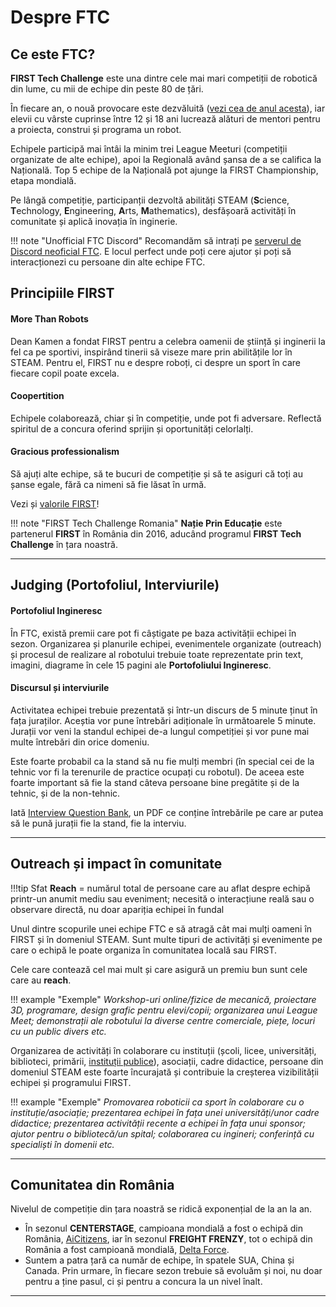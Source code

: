 # **Despre FTC**

## **Ce este FTC?**

<!--[FIRST Tech Challenge](https://www.firstinspires.org/resource-library/ftc/game-and-season-info)-->

**FIRST Tech Challenge** este una dintre cele mai mari competiții de robotică din lume, cu mii de echipe din peste 80 de țări.

În fiecare an, o nouă provocare este dezvăluită (<a href="https://youtu.be/ewlDPvRK4U4?si=jZjdrGZQXuVkWlaO" target="_blank">vezi cea de anul acesta</a>),
iar elevii cu vârste cuprinse între 12 și 18 ani lucrează alături de mentori pentru a proiecta, construi și programa un robot.

Echipele participă mai întâi la minim trei League Meeturi (competiții organizate de alte echipe),
apoi la Regională având șansa de a se califica la Națională. Top 5 echipe de la Națională pot
ajunge la FIRST Championship, etapa mondială.

Pe lângă competiție, participanții dezvoltă abilități STEAM (**S**cience, **T**echnology,
**E**ngineering, **A**rts, **M**athematics), desfășoară activități în comunitate și aplică inovația în inginerie.

<!--prettier-ignore-start-->
!!! note "Unofficial FTC Discord"
    Recomandăm să intrați pe <a href="https://discord.gg/ftc" target="_blank">serverul de Discord neoficial FTC</a>.
    E locul perfect unde poți cere ajutor și poți să interacționezi cu persoane din alte echipe FTC.
<!--prettier-ignore-end-->

## **Principiile FIRST**

#### **More Than Robots**

Dean Kamen a fondat FIRST pentru a celebra oamenii de știință și inginerii la fel ca pe sportivi,
inspirând tinerii să viseze mare prin abilitățile lor în STEAM. Pentru el, FIRST nu e despre roboți,
ci despre un sport în care fiecare copil poate excela.

#### **Coopertition**

Echipele colaborează, chiar și în competiție, unde pot fi adversare. Reflectă spiritul de a
concura oferind sprijin și oportunități celorlalți.

#### **Gracious professionalism**

Să ajuți alte echipe, să te bucuri de competiție și să te asiguri că toți au șanse egale,
fără ca nimeni să fie lăsat în urmă.

Vezi și <a href="https://www.firstinspires.org/robotics/fll/core-values" target="_blank">valorile FIRST</a>!

<!--prettier-ignore-start-->
!!! note "FIRST Tech Challenge Romania"
    **Nație Prin Educație** este partenerul **FIRST** în România din 2016, aducând programul
    **FIRST Tech Challenge** în țara noastră.
<!--prettier-ignore-end-->

<hr>

## **Judging (Portofoliul, Interviurile)**

#### **Portofoliul Ingineresc**

În FTC, există premii care pot fi câștigate pe baza activității echipei în sezon.
Organizarea și planurile echipei, evenimentele organizate (outreach) și procesul de realizare al robotului trebuie
toate reprezentate prin text, imagini, diagrame în cele 15 pagini ale **Portofoliului Ingineresc**.

#### **Discursul și interviurile**

Activitatea echipei trebuie prezentată și într-un discurs de 5 minute ținut în fața juraților.
Aceștia vor pune întrebări adiționale în următoarele 5 minute. Jurații vor veni la standul echipei de-a
lungul competiției și vor pune mai multe întrebări din orice domeniu.

Este foarte probabil ca la stand să nu fie mulți membri (în special cei de la tehnic vor fi la
terenurile de practice ocupați cu robotul). De aceea este foarte important să fie la stand câteva
persoane bine pregătite și de la tehnic, și de la non-tehnic.

Iată <a href="https://www.firstinspires.org/sites/default/files/uploads/resource_library/ftc/interview-question-bank.pdf" target="_blank">Interview Question Bank</a>,
un PDF ce conține întrebările pe care ar putea să le pună jurații fie la stand, fie la interviu.

<!--[portofoliu tehnic](https://portfolios.hivemindrobotics.net/ftc) [interviu](https://youtu.be/BiNt94HO9FU?si=3heRQbjF9qZ02dCw&t=369)-->

<hr>

## **Outreach și impact în comunitate**

!!!tip Sfat
    **Reach** = numărul total de persoane care au aflat despre echipă printr-un anumit mediu sau eveniment;
    necesită o interacțiune reală sau o observare directă, nu doar apariția echipei în fundal  

Unul dintre scopurile unei echipe FTC e să atragă cât mai mulți oameni în FIRST și în domeniul STEAM.
Sunt multe tipuri de activități și evenimente pe care o echipă le poate organiza în comunitatea locală sau FIRST.

Cele care contează cel mai mult și care asigură un premiu bun sunt cele care au **reach**.

<!--prettier-ignore-start-->
!!! example "Exemple"
    _Workshop-uri online/fizice de mecanică, proiectare 3D, programare, design grafic pentru elevi/copii;
    organizarea unui League Meet; demonstrații ale robotului la diverse centre comerciale, piețe, locuri
    cu un public divers etc._
<!--prettier-ignore-end-->

Organizarea de activități în colaborare cu instituții (școli, licee, universități, biblioteci,
primării, <a href="https://www.gov.ro/ro/institutii/institutii-publice" target="_blank">instituții publice</a>), asociații,
cadre didactice, persoane din domeniul STEAM este foarte încurajată și contribuie la creșterea
vizibilității echipei și programului FIRST.

<!--prettier-ignore-start-->
!!! example "Exemple"
    _Promovarea roboticii ca sport în colaborare cu o instituție/asociație; prezentarea echipei în
    fața unei universități/unor cadre didactice; prezentarea activității recente a echipei în fața
    unui sponsor; ajutor pentru o bibliotecă/un spital; colaborarea cu ingineri; conferință cu specialiști în domenii etc._
<!--prettier-ignore-end-->

<hr>

## **Comunitatea din România**

Nivelul de competiție din țara noastră se ridică exponențial de la an la an.  

- În sezonul **CENTERSTAGE**, campioana mondială a fost o echipă din 
România, <a href="https://ftcscout.org/teams/19066" target="_blank">AiCitizens</a>, 
iar în sezonul **FREIGHT FRENZY**, tot o echipă din România a fost campioană mondială, 
<a href="https://ftcscout.org/teams/17713" target="_blank">Delta Force</a>.
- Suntem a patra țară ca număr de echipe, în spatele SUA, China și Canada.
Prin urmare, în fiecare sezon trebuie să evoluăm și noi, nu doar pentru a ține pasul, ci și pentru a concura la un nivel înalt.
<hr>
